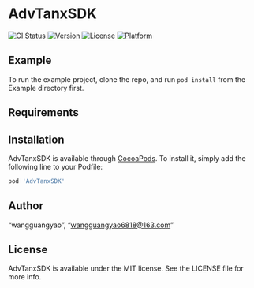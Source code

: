 # AdvTanxSDK

[![CI Status](https://img.shields.io/travis/“wangguangyao”/AdvTanxSDK.svg?style=flat)](https://travis-ci.org/“wangguangyao”/AdvTanxSDK)
[![Version](https://img.shields.io/cocoapods/v/AdvTanxSDK.svg?style=flat)](https://cocoapods.org/pods/AdvTanxSDK)
[![License](https://img.shields.io/cocoapods/l/AdvTanxSDK.svg?style=flat)](https://cocoapods.org/pods/AdvTanxSDK)
[![Platform](https://img.shields.io/cocoapods/p/AdvTanxSDK.svg?style=flat)](https://cocoapods.org/pods/AdvTanxSDK)

## Example

To run the example project, clone the repo, and run `pod install` from the Example directory first.

## Requirements

## Installation

AdvTanxSDK is available through [CocoaPods](https://cocoapods.org). To install
it, simply add the following line to your Podfile:

```ruby
pod 'AdvTanxSDK'
```

## Author

“wangguangyao”, “wangguangyao6818@163.com”

## License

AdvTanxSDK is available under the MIT license. See the LICENSE file for more info.
